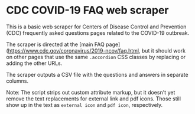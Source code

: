 # CDC COVID-19 FAQ web scraper

This is a basic web scraper for Centers of Disease Control and Prevention (CDC) frequently asked questions pages related to the COVID-19 outbreak.

The scraper is directed at the [main FAQ page](https://www.cdc.gov/coronavirus/2019-ncov/faq.html, but it should work on other pages that use the same `.accordion` CSS classes by replacing or adding the other URLs.

The scraper outputs a CSV file with the questions and answers in separate columns.

Note: The script strips out custom attribute markup, but it doesn't yet remove the text replacements for external link and pdf icons. Those still show up in the text as `external icon` and `pdf icon`, respectively.
